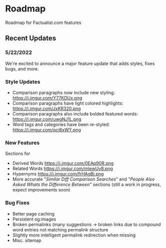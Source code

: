 # Roadmap
Roadmap for Factualist.com features 


## Recent Updates

### 5/22/2022
We're excited to announce a major feature update that adds styles, fixes bugs, and more.

### Style Updates

- Comparison paragraphs now include new styling: https://i.imgur.com/Y77KDUx.png 
- Comparison paragraphs have light colored highlights: https://i.imgur.com/JxKR320.png
- Comparison paragraphs also include bolded featured words: https://i.imgur.com/uwgNJ1L.png
- Word tags and categories have been re-styled: https://i.imgur.com/pci6xWY.png

### New Features
Sections for
- Derived Words https://i.imgur.com/0EAp90R.png
- Related Words https://i.imgur.com/mlewUy8.png
- Hypernyms https://i.imgur.com/frHAgBi.png
- More accurate "*Similar Diff Comparison Searches*" and "*People Also Asked Whats the Difference Between*" sections (still a work in progress, expect improvements soon)

### Bug Fixes
- Better page caching
- Persistent og:images
- Broken permalinks (many suggestions → broken links due to compound word entries not matching permalink structure 
- Slightly more intelligent permalink redirection when missing
- Misc. sitemap
